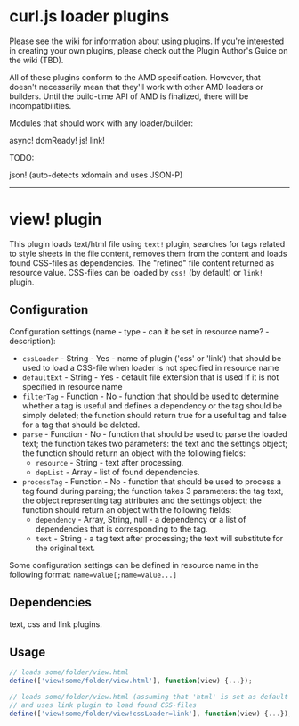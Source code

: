 curl.js loader plugins
===

Please see the wiki for information about using plugins.  If you're interested
in creating your own plugins, please check out the Plugin Author's Guide
on the wiki (TBD).

All of these plugins conform to the AMD specification.  However, that
doesn't necessarily mean that they'll work with other AMD loaders or
builders.  Until the build-time API of AMD is finalized, there will be
incompatibilities.

Modules that should work with any loader/builder:

async!
domReady!
js!
link!

TODO:

json! (auto-detects xdomain and uses JSON-P)

------------------------------------

view! plugin
============

This plugin loads text/html file using `text!` plugin,
searches for <link> tags related to style sheets in the file content, 
removes them from the content and loads found CSS-files as dependencies.
The "refined" file content returned as resource value.
CSS-files can be loaded by `css!` (by default) or `link!` plugin.

Configuration
-------------

Configuration settings (name - type - can it be set in resource name? - description):

* `cssLoader` - String - Yes - name of plugin ('css' or 'link') that should be used to load a CSS-file 
     when loader is not specified in resource name
* `defaultExt` - String - Yes - default file extension that is used if it is not specified in resource name
* `filterTag` - Function - No - function that should be used to determine whether a tag is useful 
     and defines a dependency or the tag should be simply deleted;
     the function should return true for a useful tag and false for a tag that should be deleted.
* `parse` - Function - No - function that should be used to parse the loaded text;
     the function takes two parameters: the text and the settings object;
     the function should return an object with the following fields:
     + `resource` - String - text after processing.
     + `depList` - Array - list of found dependencies.
* `processTag` - Function - No - function that should be used to process a tag found during parsing;
     the function takes 3 parameters: the tag text, the object representing tag attributes and 
     the settings object; the function should return an object with the following fields:
     + `dependency` - Array, String, null - a dependency or a list of dependencies
             that is corresponding to the tag.
     + `text` - String - a tag text after processing; the text will substitute for the original text.

Some configuration settings can be defined in resource name in the following format:
`
name=value[;name=value...]
`

Dependencies
------------

text, css and link plugins.

Usage
-----

```javascript
// loads some/folder/view.html
define(['view!some/folder/view.html'], function(view) {...});

// loads some/folder/view.html (assuming that 'html' is set as default extension)
// and uses link plugin to load found CSS-files
define(['view!some/folder/view!cssLoader=link'], function(view) {...});
```
